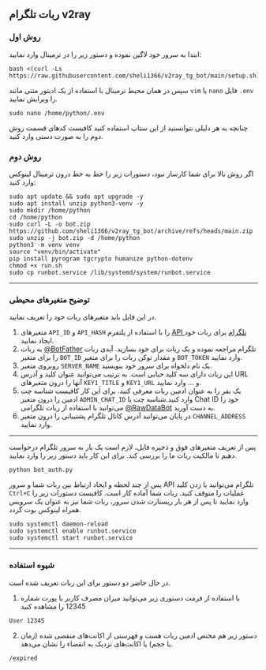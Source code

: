 ## ربات تلگرام v2ray
### روش اول
ابتدا به سرور خود لاگین نموده و دستور زیر را در ترمینال وارد نمایید:
```
bash <(curl -Ls https://raw.githubusercontent.com/sheli1366/v2ray_tg_bot/main/setup.sh)
```
سپس در همان محیط ترمینال با استفاده از یک ادیتور متنی مانند `vim` یا `nano` فایل `.env` را ویرایش نمایید.
```
sudo nano /home/python/.env
```
چنانچه به هر دلیلی نتوانستید از این ستاپ استفاده کنید کافیست کدهای قسمت روش دوم را به صورت دستی وارد کنید.

### روش دوم
اگر روش بالا برای شما کارساز نبود، دستورات زیر را خط به خط درون ترمینال لینوکس وارد کنید:
```
sudo apt update && sudo apt upgrade -y
sudo apt install unzip python3-venv -y
sudo mkdir /home/python
cd /home/python
sudo curl -L -o bot.zip https://github.com/sheli1366/v2ray_tg_bot/archive/refs/heads/main.zip
sudo unzip -j bot.zip -d /home/python
python3 -m venv venv
source "venv/bin/activate"
pip install pyrogram tgcrypto humanize python-dotenv
chmod +x run.sh
sudo cp runbot.service /lib/systemd/system/runbot.service
```
***
### توضیح متغیرهای محیطی
در این فایل باید متغیرهای ربات خود را تعریف نمایید.
1. متغیرهای `API_ID` و `API_HASH` را با استفاده از پلتفرم [API تلگرام](https://my.telegram.org/auth) برای ربات خود ایجاد نمایید.
2. به ربات [@BotFather](https://t.me/botfather) تلگرام مراجعه نموده و یک ربات برای خود بسازید. آیدی ربات را برای متغیر `BOT_ID` و مقدار توکن ربات را برای متغیر `BOT_TOKEN` وارد نمایید.
3. روبروی متغیر `SERVER_NAME` یک نام دلخواه برای سرور خود بنویسید.
4. این ربات دارای سه کلید حبابی است. به ترتیب می‌توانید عنوان کلید و آدرس URL آنها را درون متغیرهای `KEY1_TITLE` و `KEY1_URL`  و ... وارد نمایید.
5. یک نفر را به عنوان ادمین ربات معرفی کنید. برای این کار کافیست شناسه چت ادمین را درون متغیر `ADMIN_CHAT_ID` وارد کنید.شناسه چت یا Chat ID خود را می‌توانید با استفاده از ربات تلگرامی [@RawDataBot](https://t.me/RawDataBot) به دست آورید.
6. در پایان می‌توانید آدرس کانال تلگرام پشتیبانی را درون متغیر `CHANNEL_ADDRESS` وارد نمایید.
***
پس از تعریف متغیرهای فوق و ذخیره فایل، لازم است یک بار به سرور تلگرام درخواست دهیم تا مالکیت ربات ما را بررسی کند. برای این کار باید دستور زیر را وارد نمایید.
```
python bot_auth.py
```
پس از چند لحظه و ایجاد ارتباط بین ربات شما و سرور API تلگرام می‌توانید با زدن کلید `Ctrl+C` عملیات را متوقف کنید.
ربات شما آماده کار است. کافیست دستورات زیر را وارد نمایید تا پس از هر بار ریستارت شدن سرور، ربات شما نیز به عنوان یک سرویس همراه لینوکس بوت گردد.
```
sudo systemctl daemon-reload
sudo systemctl enable runbot.service
sudo systemctl start runbot.service
```
***
### شیوه استفاده
در حال حاضر دو دستور برای این ربات تعریف شده است.
1. با استفاده از فرمت دستوری زیر می‌توانید میزان مصرف کاربر با پورت شماره 12345 را مشاهده کنید
```
User 12345
```
2. دستور زیر هم مختص ادمین ربات هست و فهرستی از اکانت‌های منقضی شده (زمان یا حجم) یا اکانت‌های نزدیک به انقضاء را نشان می‌دهد.
```
/expired
```
